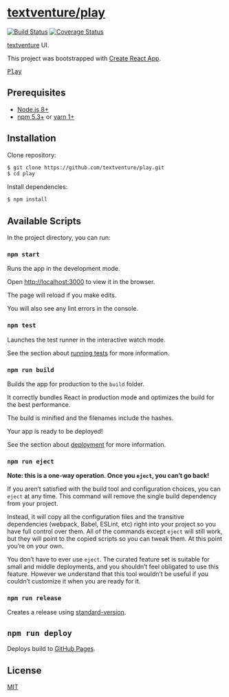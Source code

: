 # [textventure/play](https://textventure.github.io/play/)

[![Build Status](https://travis-ci.org/textventure/play.svg?branch=master)](https://travis-ci.org/textventure/play)
[![Coverage Status](https://coveralls.io/repos/github/textventure/play/badge.svg?branch=master)](https://coveralls.io/github/textventure/play?branch=master)

[textventure](https://textventure.github.io/) UI.

This project was bootstrapped with [Create React App](https://github.com/facebook/create-react-app).

<kbd>[Play](https://textventure.github.io/play/)</kbd>

## Prerequisites

- [Node.js 8+](https://nodejs.org/en/download/)
- [npm 5.3+](https://www.npmjs.com/get-npm) or [yarn 1+](https://yarnpkg.com/en/docs/install)

## Installation

Clone repository:

```sh
$ git clone https://github.com/textventure/play.git
$ cd play
```

Install dependencies:

```sh
$ npm install
```

## Available Scripts

In the project directory, you can run:

### `npm start`

Runs the app in the development mode.

Open [http://localhost:3000](http://localhost:3000) to view it in the browser.

The page will reload if you make edits.

You will also see any lint errors in the console.

### `npm test`

Launches the test runner in the interactive watch mode.

See the section about [running tests](https://facebook.github.io/create-react-app/docs/running-tests) for more information.

### `npm run build`

Builds the app for production to the `build` folder.

It correctly bundles React in production mode and optimizes the build for the best performance.

The build is minified and the filenames include the hashes.

Your app is ready to be deployed!

See the section about [deployment](https://facebook.github.io/create-react-app/docs/deployment) for more information.

### `npm run eject`

**Note: this is a one-way operation. Once you `eject`, you can’t go back!**

If you aren’t satisfied with the build tool and configuration choices, you can `eject` at any time. This command will remove the single build dependency from your project.

Instead, it will copy all the configuration files and the transitive dependencies (webpack, Babel, ESLint, etc) right into your project so you have full control over them. All of the commands except `eject` will still work, but they will point to the copied scripts so you can tweak them. At this point you’re on your own.

You don’t have to ever use `eject`. The curated feature set is suitable for small and middle deployments, and you shouldn’t feel obligated to use this feature. However we understand that this tool wouldn’t be useful if you couldn’t customize it when you are ready for it.

### `npm run release`

Creates a release using [standard-version](https://github.com/conventional-changelog/standard-version).

## `npm run deploy`

Deploys build to [GitHub Pages](https://pages.github.com).

## License

[MIT](LICENSE)
